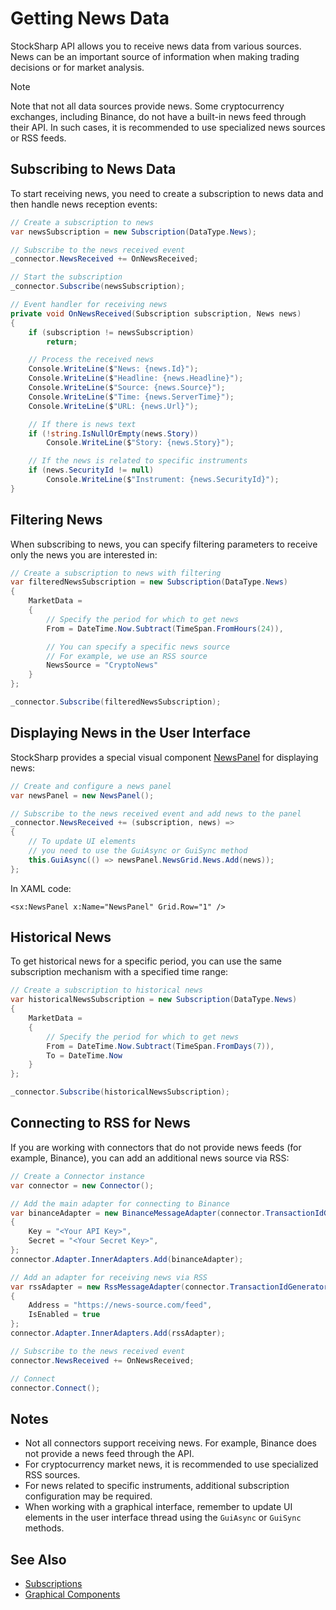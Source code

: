 # Getting News Data

StockSharp API allows you to receive news data from various sources. News can be an important source of information when making trading decisions or for market analysis.

> [!NOTE]
> Note that not all data sources provide news. Some cryptocurrency exchanges, including Binance, do not have a built-in news feed through their API. In such cases, it is recommended to use specialized news sources or RSS feeds.

## Subscribing to News Data

To start receiving news, you need to create a subscription to news data and then handle news reception events:

```cs
// Create a subscription to news
var newsSubscription = new Subscription(DataType.News);

// Subscribe to the news received event
_connector.NewsReceived += OnNewsReceived;

// Start the subscription
_connector.Subscribe(newsSubscription);

// Event handler for receiving news
private void OnNewsReceived(Subscription subscription, News news)
{
	if (subscription != newsSubscription)
		return;

	// Process the received news
	Console.WriteLine($"News: {news.Id}");
	Console.WriteLine($"Headline: {news.Headline}");
	Console.WriteLine($"Source: {news.Source}");
	Console.WriteLine($"Time: {news.ServerTime}");
	Console.WriteLine($"URL: {news.Url}");

	// If there is news text
	if (!string.IsNullOrEmpty(news.Story))
		Console.WriteLine($"Story: {news.Story}");

	// If the news is related to specific instruments
	if (news.SecurityId != null)
		Console.WriteLine($"Instrument: {news.SecurityId}");
}
```

## Filtering News

When subscribing to news, you can specify filtering parameters to receive only the news you are interested in:

```cs
// Create a subscription to news with filtering
var filteredNewsSubscription = new Subscription(DataType.News)
{
	MarketData =
	{
		// Specify the period for which to get news
		From = DateTime.Now.Subtract(TimeSpan.FromHours(24)),

		// You can specify a specific news source
		// For example, we use an RSS source
		NewsSource = "CryptoNews"
	}
};

_connector.Subscribe(filteredNewsSubscription);
```

## Displaying News in the User Interface

StockSharp provides a special visual component [NewsPanel](xref:StockSharp.Xaml.NewsPanel) for displaying news:

```cs
// Create and configure a news panel
var newsPanel = new NewsPanel();

// Subscribe to the news received event and add news to the panel
_connector.NewsReceived += (subscription, news) =>
{
	// To update UI elements
	// you need to use the GuiAsync or GuiSync method
	this.GuiAsync(() => newsPanel.NewsGrid.News.Add(news));
};
```

In XAML code:

```xaml
<sx:NewsPanel x:Name="NewsPanel" Grid.Row="1" />
```

## Historical News

To get historical news for a specific period, you can use the same subscription mechanism with a specified time range:

```cs
// Create a subscription to historical news
var historicalNewsSubscription = new Subscription(DataType.News)
{
	MarketData =
	{
		// Specify the period for which to get news
		From = DateTime.Now.Subtract(TimeSpan.FromDays(7)),
		To = DateTime.Now
	}
};

_connector.Subscribe(historicalNewsSubscription);
```

## Connecting to RSS for News

If you are working with connectors that do not provide news feeds (for example, Binance), you can add an additional news source via RSS:

```cs
// Create a Connector instance
var connector = new Connector();

// Add the main adapter for connecting to Binance
var binanceAdapter = new BinanceMessageAdapter(connector.TransactionIdGenerator)
{
	Key = "<Your API Key>",
	Secret = "<Your Secret Key>",
};
connector.Adapter.InnerAdapters.Add(binanceAdapter);

// Add an adapter for receiving news via RSS
var rssAdapter = new RssMessageAdapter(connector.TransactionIdGenerator)
{
	Address = "https://news-source.com/feed",
	IsEnabled = true
};
connector.Adapter.InnerAdapters.Add(rssAdapter);

// Subscribe to the news received event
connector.NewsReceived += OnNewsReceived;

// Connect
connector.Connect();
```

## Notes

- Not all connectors support receiving news. For example, Binance does not provide a news feed through the API.
- For cryptocurrency market news, it is recommended to use specialized RSS sources.
- For news related to specific instruments, additional subscription configuration may be required.
- When working with a graphical interface, remember to update UI elements in the user interface thread using the `GuiAsync` or `GuiSync` methods.

## See Also

- [Subscriptions](subscriptions.md)
- [Graphical Components](../graphical_user_interface.md)
